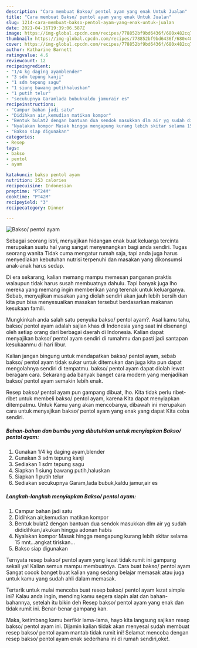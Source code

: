 ```yaml
---
description: "Cara membuat Bakso/ pentol ayam yang enak Untuk Jualan"
title: "Cara membuat Bakso/ pentol ayam yang enak Untuk Jualan"
slug: 1214-cara-membuat-bakso-pentol-ayam-yang-enak-untuk-jualan
date: 2021-04-16T19:39:06.587Z
image: https://img-global.cpcdn.com/recipes/778852bf9bd6436f/680x482cq70/bakso-pentol-ayam-foto-resep-utama.jpg
thumbnail: https://img-global.cpcdn.com/recipes/778852bf9bd6436f/680x482cq70/bakso-pentol-ayam-foto-resep-utama.jpg
cover: https://img-global.cpcdn.com/recipes/778852bf9bd6436f/680x482cq70/bakso-pentol-ayam-foto-resep-utama.jpg
author: Katharine Barnett
ratingvalue: 4.6
reviewcount: 12
recipeingredient:
- "1/4 kg daging ayamblender"
- "3 sdm tepung kanji"
- "1 sdm tepung sagu"
- "1 siung bawang putihhaluskan"
- "1 putih telur"
- "secukupnya Garamlada bubukkaldu jamurair es"
recipeinstructions:
- "Campur bahan jadi satu"
- "Didihkan air,kemudian matikan kompor"
- "Bentuk bulat2 dengan bantuan dua sendok masukkan dlm air yg sudah dididihkan,lakukan hingga adonan habis"
- "Nyalakan kompor Masak hingga mengapung kurang lebih skitar selama 15 mnt...angkat tiriskan..."
- "Bakso siap digunakan"
categories:
- Resep
tags:
- bakso
- pentol
- ayam

katakunci: bakso pentol ayam 
nutrition: 253 calories
recipecuisine: Indonesian
preptime: "PT24M"
cooktime: "PT42M"
recipeyield: "3"
recipecategory: Dinner

---
```



![Bakso/ pentol ayam](https://img-global.cpcdn.com/recipes/778852bf9bd6436f/680x482cq70/bakso-pentol-ayam-foto-resep-utama.jpg)

Sebagai seorang istri, menyajikan hidangan enak buat keluarga tercinta merupakan suatu hal yang sangat menyenangkan bagi anda sendiri. Tugas seorang  wanita Tidak cuma mengatur rumah saja, tapi anda juga harus menyediakan kebutuhan nutrisi terpenuhi dan masakan yang dikonsumsi anak-anak harus sedap.

Di era  sekarang, kalian memang mampu memesan panganan praktis walaupun tidak harus susah membuatnya dahulu. Tapi banyak juga lho mereka yang memang ingin memberikan yang terenak untuk keluarganya. Sebab, menyajikan masakan yang diolah sendiri akan jauh lebih bersih dan kita pun bisa menyesuaikan masakan tersebut berdasarkan makanan kesukaan famili. 



Mungkinkah anda salah satu penyuka bakso/ pentol ayam?. Asal kamu tahu, bakso/ pentol ayam adalah sajian khas di Indonesia yang saat ini disenangi oleh setiap orang dari berbagai daerah di Indonesia. Kalian dapat menyajikan bakso/ pentol ayam sendiri di rumahmu dan pasti jadi santapan kesukaanmu di hari libur.

Kalian jangan bingung untuk mendapatkan bakso/ pentol ayam, sebab bakso/ pentol ayam tidak sukar untuk ditemukan dan juga kita pun dapat mengolahnya sendiri di tempatmu. bakso/ pentol ayam dapat diolah lewat beragam cara. Sekarang ada banyak banget cara modern yang menjadikan bakso/ pentol ayam semakin lebih enak.

Resep bakso/ pentol ayam pun gampang dibuat, lho. Kita tidak perlu ribet-ribet untuk membeli bakso/ pentol ayam, karena Kita dapat menyiapkan ditempatmu. Untuk Kamu yang akan mencobanya, dibawah ini merupakan cara untuk menyajikan bakso/ pentol ayam yang enak yang dapat Kita coba sendiri.

<!--inarticleads1-->

##### Bahan-bahan dan bumbu yang dibutuhkan untuk menyiapkan Bakso/ pentol ayam:

1. Gunakan 1/4 kg daging ayam,blender
1. Gunakan 3 sdm tepung kanji
1. Sediakan 1 sdm tepung sagu
1. Siapkan 1 siung bawang putih,haluskan
1. Siapkan 1 putih telur
1. Sediakan secukupnya Garam,lada bubuk,kaldu jamur,air es




<!--inarticleads2-->

##### Langkah-langkah menyiapkan Bakso/ pentol ayam:

1. Campur bahan jadi satu
1. Didihkan air,kemudian matikan kompor
1. Bentuk bulat2 dengan bantuan dua sendok masukkan dlm air yg sudah dididihkan,lakukan hingga adonan habis
1. Nyalakan kompor Masak hingga mengapung kurang lebih skitar selama 15 mnt...angkat tiriskan...
1. Bakso siap digunakan




Ternyata resep bakso/ pentol ayam yang lezat tidak rumit ini gampang sekali ya! Kalian semua mampu membuatnya. Cara buat bakso/ pentol ayam Sangat cocok banget buat kalian yang sedang belajar memasak atau juga untuk kamu yang sudah ahli dalam memasak.

Tertarik untuk mulai mencoba buat resep bakso/ pentol ayam lezat simple ini? Kalau anda ingin, mending kamu segera siapin alat dan bahan-bahannya, setelah itu bikin deh Resep bakso/ pentol ayam yang enak dan tidak rumit ini. Benar-benar gampang kan. 

Maka, ketimbang kamu berfikir lama-lama, hayo kita langsung sajikan resep bakso/ pentol ayam ini. Dijamin kalian tiidak akan menyesal sudah membuat resep bakso/ pentol ayam mantab tidak rumit ini! Selamat mencoba dengan resep bakso/ pentol ayam enak sederhana ini di rumah sendiri,oke!.

